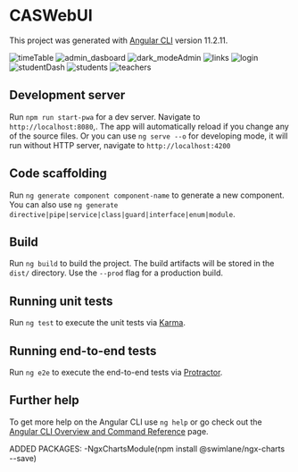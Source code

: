 # CASWebUI

This project was generated with [Angular CLI](https://github.com/angular/angular-cli) version 11.2.11.

![timeTable](https://user-images.githubusercontent.com/77852457/143011907-5ecb3895-b767-462f-9003-6cfd06bee807.png)
![admin_dasboard](https://user-images.githubusercontent.com/77852457/143011912-c78fc1f3-5391-4355-a078-e9dfd2ef526d.png)
![dark_modeAdmin](https://user-images.githubusercontent.com/77852457/143011918-76fc0f3c-c606-478f-8e73-afeed3145bdf.png)
![links](https://user-images.githubusercontent.com/77852457/143011928-e4117df4-8b05-4881-ad67-fab281331ba5.png)
![login](https://user-images.githubusercontent.com/77852457/143011935-a0b6e44b-ad72-48b5-9aac-1d8c59b9a4da.png)
![studentDash](https://user-images.githubusercontent.com/77852457/143011938-3413697f-0432-4acd-b00a-bd39da3b5876.png)
![students](https://user-images.githubusercontent.com/77852457/143011944-3fccfb57-f35e-4648-8cfe-b6a7b5fc5dc7.png)
![teachers](https://user-images.githubusercontent.com/77852457/143011945-562a1a61-2856-45b2-9add-af891bd477f9.png)
## Development server

Run `npm run start-pwa` for a dev server. Navigate to `http://localhost:8080`,. The app will automatically reload if you change any of the source files.
Or you can use `ng serve --o` for developing mode, it will run without HTTP server, navigate to  `http://localhost:4200`
## Code scaffolding

Run `ng generate component component-name` to generate a new component. You can also use `ng generate directive|pipe|service|class|guard|interface|enum|module`.

## Build

Run `ng build` to build the project. The build artifacts will be stored in the `dist/` directory. Use the `--prod` flag for a production build.

## Running unit tests

Run `ng test` to execute the unit tests via [Karma](https://karma-runner.github.io).

## Running end-to-end tests

Run `ng e2e` to execute the end-to-end tests via [Protractor](http://www.protractortest.org/).

## Further help

To get more help on the Angular CLI use `ng help` or go check out the [Angular CLI Overview and Command Reference](https://angular.io/cli) page.

ADDED PACKAGES:
-NgxChartsModule(npm install @swimlane/ngx-charts --save)

